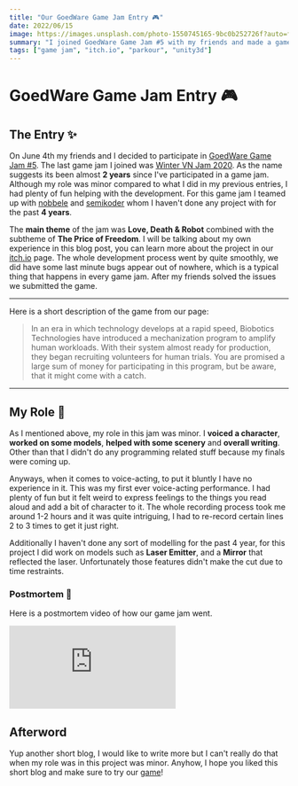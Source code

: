 ```yaml
---
title: "Our GoedWare Game Jam Entry 🎮"
date: 2022/06/15
image: https://images.unsplash.com/photo-1550745165-9bc0b252726f?auto=format&fit=crop&w=500&h=500&q=30
summary: "I joined GoedWare Game Jam #5 with my friends and made a game about biobotics. My role wasn't major but I got to experience something I've never done before. Make sure to watch our postmortem video!"
tags: ["game jam", "itch.io", "parkour", "unity3d"]
---
```


# GoedWare Game Jam Entry 🎮

<h2>The Entry ✨</h2>

On June 4th my friends and I decided to participate in [GoedWare Game Jam #5](https://itch.io/jam/goedware-game-jam-5). The last game jam I joined was [Winter VN Jam 2020](https://itch.io/jam/winter-vn-jam-2020/rate/826293). As the name suggests its been almost **2 years** since I've participated in a game jam. Although my role was minor compared to what I did in my previous entries, I had plenty of fun helping with the development. For this game jam I teamed up with [nobbele](https://nobbele.dev) and [semikoder](https://www.youtube.com/channel/UCey0WKLnnYF_98GsUsiE22w) whom I haven't done any project with for the past **4 years**.

The **main theme** of the jam was **Love, Death & Robot** combined with the subtheme of **The Price of Freedom**. I will be talking about my own experience in this blog post, you can learn more about the project in our [itch.io](https://semikoder.itch.io/project-biobot) page. The whole development process went by quite smoothly, we did have some last minute bugs appear out of nowhere, which is a typical thing that happens in every game jam. After my friends solved the issues we submitted the game.

---

Here is a short description of the game from our page:

> In an era in which technology develops at a rapid speed, Biobotics Technologies have introduced a mechanization program to amplify human workloads. With their system almost ready for production, they began recruiting volunteers for human trials. You are promised a large sum of money for participating in this program, but be aware, that it might come with a catch.

---

<h2>My Role 💼</h2>

As I mentioned above, my role in this jam was minor. I **voiced a character**, **worked on some models**, **helped with some scenery** and **overall writing**. Other than that I didn't do any programming related stuff because my finals were coming up.

Anyways, when it comes to voice-acting, to put it bluntly I have no experience in it. This was my first ever voice-acting performance. I had plenty of fun but it felt weird to express feelings to the things you read aloud and add a bit of character to it. The whole recording process took me around 1-2 hours and it was quite intriguing, I had to re-record certain lines 2 to 3 times to get it just right.

Additionally I haven't done any sort of modelling for the past 4 year, for this project I did work on models such as **Laser Emitter**, and a **Mirror** that reflected the laser. Unfortunately those features didn't make the cut due to time restraints.

<h3>Postmortem 📼</h3>

Here is a postmortem video of how our game jam went.

<iframe loading="lazy" src="https://www.youtube.com/embed/lzPHjSEOwVU" title="I joined a Game Jam and made a Game in a Week" frameborder="0" allow="accelerometer; autoplay; clipboard-write; encrypted-media; gyroscope; picture-in-picture" allowfullscreen></iframe>

<h2> Afterword </h2>

Yup another short blog, I would like to write more but I can't really do that when my role was in this project was minor. Anyhow, I hope you liked this short blog and make sure to try our [game](https://semikoder.itch.io/project-biobot)!
